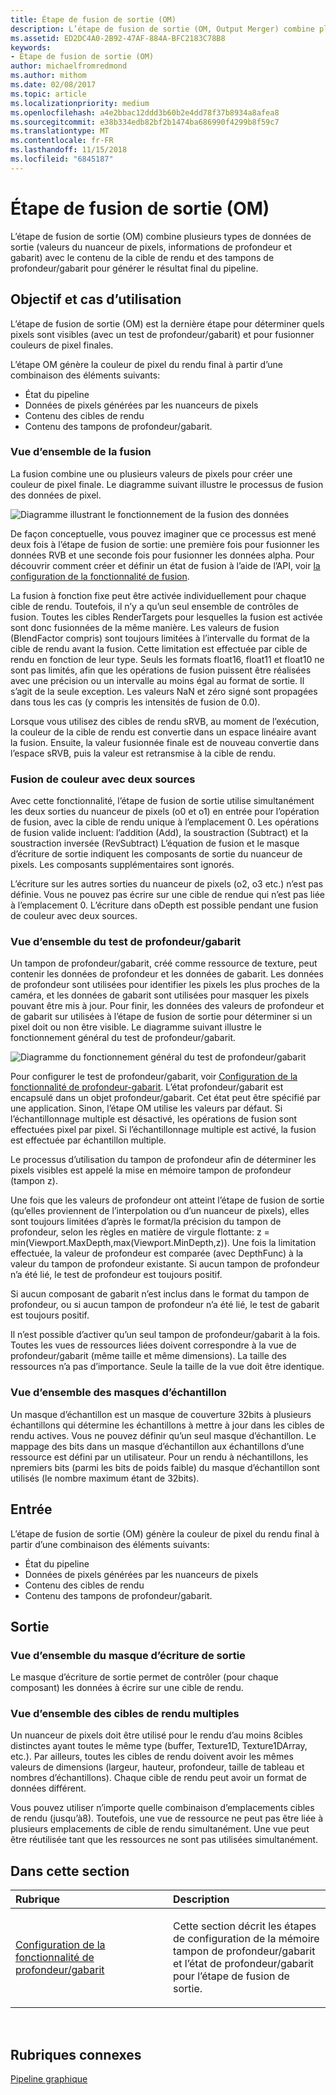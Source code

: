 ```yaml
---
title: Étape de fusion de sortie (OM)
description: L’étape de fusion de sortie (OM, Output Merger) combine plusieurs types de données de sortie (valeurs du nuanceur de pixels, informations de profondeur et gabarit) avec le contenu de la cible de rendu et des tampons de profondeur/gabarit pour générer le résultat final du pipeline.
ms.assetid: ED2DC4A0-2B92-47AF-884A-BFC2183C78B8
keywords:
- Étape de fusion de sortie (OM)
author: michaelfromredmond
ms.author: mithom
ms.date: 02/08/2017
ms.topic: article
ms.localizationpriority: medium
ms.openlocfilehash: a4e2bbac12ddd3b60b2e4dd78f37b8934a8afea8
ms.sourcegitcommit: e38b334edb82bf2b1474ba686990f4299b8f59c7
ms.translationtype: MT
ms.contentlocale: fr-FR
ms.lasthandoff: 11/15/2018
ms.locfileid: "6845187"
---
```

# <a name="output-merger-om-stage"></a>Étape de fusion de sortie (OM)


L’étape de fusion de sortie (OM) combine plusieurs types de données de sortie (valeurs du nuanceur de pixels, informations de profondeur et gabarit) avec le contenu de la cible de rendu et des tampons de profondeur/gabarit pour générer le résultat final du pipeline.

## <a name="span-idpurpose-and-usesspanspan-idpurpose-and-usesspanspan-idpurpose-and-usesspanpurpose-and-uses"></a><span id="Purpose-and-uses"></span><span id="purpose-and-uses"></span><span id="PURPOSE-AND-USES"></span>Objectif et cas d’utilisation


L’étape de fusion de sortie (OM) est la dernière étape pour déterminer quels pixels sont visibles (avec un test de profondeur/gabarit) et pour fusionner couleurs de pixel finales.

L’étape OM génère la couleur de pixel du rendu final à partir d’une combinaison des éléments suivants:

-   État du pipeline
-   Données de pixels générées par les nuanceurs de pixels
-   Contenu des cibles de rendu
-   Contenu des tampons de profondeur/gabarit.

### <a name="span-idblending-overviewspanspan-idblending-overviewspanspan-idblending-overviewspanblending-overview"></a><span id="Blending-overview"></span><span id="blending-overview"></span><span id="BLENDING-OVERVIEW"></span>Vue d’ensemble de la fusion

La fusion combine une ou plusieurs valeurs de pixels pour créer une couleur de pixel finale. Le diagramme suivant illustre le processus de fusion des données de pixel.

![Diagramme illustrant le fonctionnement de la fusion des données](images/d3d10-blend-state.png)

De façon conceptuelle, vous pouvez imaginer que ce processus est mené deux fois à l’étape de fusion de sortie: une première fois pour fusionner les données RVB et une seconde fois pour fusionner les données alpha. Pour découvrir comment créer et définir un état de fusion à l’aide de l’API, voir [la configuration de la fonctionnalité de fusion](https://msdn.microsoft.com/library/windows/desktop/bb205072).

La fusion à fonction fixe peut être activée individuellement pour chaque cible de rendu. Toutefois, il n’y a qu’un seul ensemble de contrôles de fusion. Toutes les cibles RenderTargets pour lesquelles la fusion est activée sont donc fusionnées de la même manière. Les valeurs de fusion (BlendFactor compris) sont toujours limitées à l’intervalle du format de la cible de rendu avant la fusion. Cette limitation est effectuée par cible de rendu en fonction de leur type. Seuls les formats float16, float11 et float10 ne sont pas limités, afin que les opérations de fusion puissent être réalisées avec une précision ou un intervalle au moins égal au format de sortie. Il s’agit de la seule exception. Les valeurs NaN et zéro signé sont propagées dans tous les cas (y compris les intensités de fusion de 0.0).

Lorsque vous utilisez des cibles de rendu sRVB, au moment de l’exécution, la couleur de la cible de rendu est convertie dans un espace linéaire avant la fusion. Ensuite, la valeur fusionnée finale est de nouveau convertie dans l’espace sRVB, puis la valeur est retransmise à la cible de rendu.

### <a name="span-iddual-source-color-blendingspanspan-iddual-source-color-blendingspanspan-iddual-source-color-blendingspandual-source-color-blending"></a><span id="Dual-source-color-blending"></span><span id="dual-source-color-blending"></span><span id="DUAL-SOURCE-COLOR-BLENDING"></span>Fusion de couleur avec deux sources

Avec cette fonctionnalité, l’étape de fusion de sortie utilise simultanément les deux sorties du nuanceur de pixels (o0 et o1) en entrée pour l’opération de fusion, avec la cible de rendu unique à l’emplacement 0. Les opérations de fusion valide incluent: l’addition (Add), la soustraction (Subtract) et la soustraction inversée (RevSubtract) L’équation de fusion et le masque d’écriture de sortie indiquent les composants de sortie du nuanceur de pixels. Les composants supplémentaires sont ignorés.

L’écriture sur les autres sorties du nuanceur de pixels (o2, o3 etc.) n’est pas définie. Vous ne pouvez pas écrire sur une cible de rendue qui n’est pas liée à l’emplacement 0. L’écriture dans oDepth est possible pendant une fusion de couleur avec deux sources.

### <a name="span-iddepth-stencil-testspanspan-iddepth-stencil-testspanspan-iddepth-stencil-testspandepth-stencil-testing-overview"></a><span id="Depth-Stencil-Test"></span><span id="depth-stencil-test"></span><span id="DEPTH-STENCIL-TEST"></span>Vue d’ensemble du test de profondeur/gabarit

Un tampon de profondeur/gabarit, créé comme ressource de texture, peut contenir les données de profondeur et les données de gabarit. Les données de profondeur sont utilisées pour identifier les pixels les plus proches de la caméra, et les données de gabarit sont utilisées pour masquer les pixels pouvant être mis à jour. Pour finir, les données des valeurs de profondeur et de gabarit sur utilisées à l’étape de fusion de sortie pour déterminer si un pixel doit ou non être visible. Le diagramme suivant illustre le fonctionnement général du test de profondeur/gabarit.

![Diagramme du fonctionnement général du test de profondeur/gabarit](images/d3d10-depth-stencil-test.png)

Pour configurer le test de profondeur/gabarit, voir [Configuration de la fonctionnalité de profondeur-gabarit](configuring-depth-stencil-functionality.md). L’état profondeur/gabarit est encapsulé dans un objet profondeur/gabarit. Cet état peut être spécifié par une application. Sinon, l’étape OM utilise les valeurs par défaut. Si l’échantillonnage multiple est désactivé, les opérations de fusion sont effectuées pixel par pixel. Si l’échantillonnage multiple est activé, la fusion est effectuée par échantillon multiple.

Le processus d’utilisation du tampon de profondeur afin de déterminer les pixels visibles est appelé la mise en mémoire tampon de profondeur (tampon z).

Une fois que les valeurs de profondeur ont atteint l’étape de fusion de sortie (qu’elles proviennent de l’interpolation ou d’un nuanceur de pixels), elles sont toujours limitées d’après le format/la précision du tampon de profondeur, selon les règles en matière de virgule flottante: z = min(Viewport.MaxDepth,max(Viewport.MinDepth,z)). Une fois la limitation effectuée, la valeur de profondeur est comparée (avec DepthFunc) à la valeur du tampon de profondeur existante. Si aucun tampon de profondeur n’a été lié, le test de profondeur est toujours positif.

Si aucun composant de gabarit n’est inclus dans le format du tampon de profondeur, ou si aucun tampon de profondeur n’a été lié, le test de gabarit est toujours positif.

Il n’est possible d’activer qu’un seul tampon de profondeur/gabarit à la fois. Toutes les vues de ressources liées doivent correspondre à la vue de profondeur/gabarit (même taille et même dimensions). La taille des ressources n’a pas d’importance. Seule la taille de la vue doit être identique.

### <a name="span-idsample-maskspanspan-idsample-maskspanspan-idsample-maskspansample-mask-overview"></a><span id="Sample-Mask"></span><span id="sample-mask"></span><span id="SAMPLE-MASK"></span>Vue d’ensemble des masques d’échantillon

Un masque d’échantillon est un masque de couverture 32bits à plusieurs  échantillons qui détermine les échantillons à mettre à jour dans les cibles de rendu actives. Vous ne pouvez définir qu’un seul masque d’échantillon. Le mappage des bits dans un masque d’échantillon aux échantillons d’une ressource est défini par un utilisateur. Pour un rendu à néchantillons, les npremiers bits (parmi les bits de poids faible) du masque d’échantillon sont utilisés (le nombre maximum étant de 32bits).

## <a name="span-idinputspanspan-idinputspanspan-idinputspaninput"></a><span id="Input"></span><span id="input"></span><span id="INPUT"></span>Entrée


L’étape de fusion de sortie (OM) génère la couleur de pixel du rendu final à partir d’une combinaison des éléments suivants:

-   État du pipeline
-   Données de pixels générées par les nuanceurs de pixels
-   Contenu des cibles de rendu
-   Contenu des tampons de profondeur/gabarit.

## <a name="span-idoutputspanspan-idoutputspanspan-idoutputspanoutput"></a><span id="Output"></span><span id="output"></span><span id="OUTPUT"></span>Sortie


### <a name="span-idoutput-write-mask-overviewspanspan-idoutput-write-mask-overviewspanspan-idoutput-write-mask-overviewspanoutput-write-mask-overview"></a><span id="Output-write-mask-overview"></span><span id="output-write-mask-overview"></span><span id="OUTPUT-WRITE-MASK-OVERVIEW"></span>Vue d’ensemble du masque d’écriture de sortie

Le masque d’écriture de sortie permet de contrôler (pour chaque composant) les données à écrire sur une cible de rendu.

### <a name="span-idmultiple-render-targets-overviewspanspan-idmultiple-render-targets-overviewspanspan-idmultiple-render-targets-overviewspanmultiple-render-targets-overview"></a><span id="Multiple-render-targets-overview"></span><span id="multiple-render-targets-overview"></span><span id="MULTIPLE-RENDER-TARGETS-OVERVIEW"></span>Vue d’ensemble des cibles de rendu multiples

Un nuanceur de pixels doit être utilisé pour le rendu d’au moins 8cibles distinctes ayant toutes le même type (buffer, Texture1D, Texture1DArray, etc.). Par ailleurs, toutes les cibles de rendu doivent avoir les mêmes valeurs de dimensions (largeur, hauteur, profondeur, taille de tableau et nombres d’échantillons). Chaque cible de rendu peut avoir un format de données différent.

Vous pouvez utiliser n’importe quelle combinaison d’emplacements cibles de rendu (jusqu’à8). Toutefois, une vue de ressource ne peut pas être liée à plusieurs emplacements de cible de rendu simultanément. Une vue peut être réutilisée tant que les ressources ne sont pas utilisées simultanément.

## <a name="span-idin-this-sectionspanin-this-section"></a><span id="in-this-section"></span>Dans cette section


<table>
<colgroup>
<col width="50%" />
<col width="50%" />
</colgroup>
<thead>
<tr class="header">
<th align="left">Rubrique</th>
<th align="left">Description</th>
</tr>
</thead>
<tbody>
<tr class="odd">
<td align="left"><p><a href="configuring-depth-stencil-functionality.md">Configuration de la fonctionnalité de profondeur/gabarit</a></p></td>
<td align="left"><p>Cette section décrit les étapes de configuration de la mémoire tampon de profondeur/gabarit et l’état de profondeur/gabarit pour l’étape de fusion de sortie.</p></td>
</tr>
</tbody>
</table>

 

## <a name="span-idrelated-topicsspanrelated-topics"></a><span id="related-topics"></span>Rubriques connexes


[Pipeline graphique](graphics-pipeline.md)

 

 




